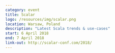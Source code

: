 ```yaml
---
category: event
title: Scalar
logo: /resources/img/scalar.png
location: Warsaw, Poland
description: "Latest Scala trends & use-cases"
start: 6 April 2018
end: 7 April 2018
link-out: http://scalar-conf.com/2018/
---
```


